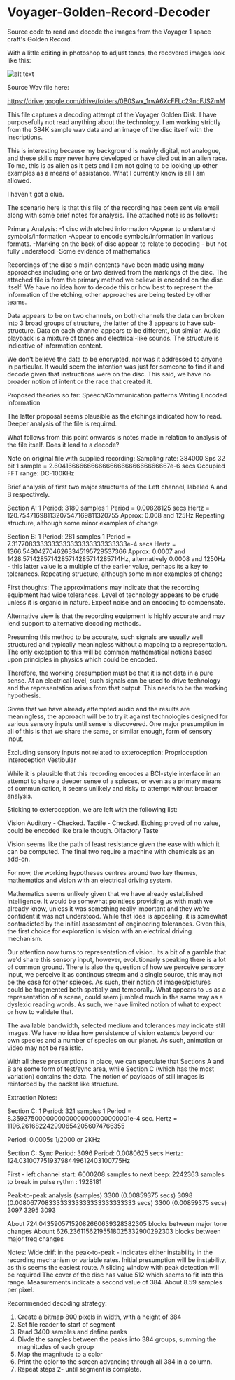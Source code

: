 # Voyager-Golden-Record-Decoder
Source code to read and decode the images from the Voyager 1 space craft's Golden Record.

With a little editing in photoshop to adjust tones, the recovered images look like this:

![alt text](https://i.imgur.com/DGeCYOR.jpg)


Source Wav file here:

https://drive.google.com/drive/folders/0B0Swx_1rwA6XcFFLc29ncFJSZmM

This file captures a decoding attempt of the Voyager Golden Disk.  I have purposefully not read anything about the technology.  I am working strictly from the 384K sample wav data and an image of the disc itself with the inscriptions.

This is interesting because my background is mainly digital, not analogue, and these skills may never have developed or have died out in an alien race.  To me, this is as alien as it gets and I am not going to be looking up other examples as a means of assistance.  What I currently know is all I am allowed.

I haven't got a clue.

The scenario here is that this file of the recording has been sent via email along with some brief notes for analysis.  The attached note is as follows:


Primary Analysis:
-1 disc with etched information
-Appear to understand symbols/information
-Appear to encode symbols/information in various formats.
-Marking on the back of disc appear to relate to decoding - but not fully understood
-Some evidence of mathematics

Recordings of the disc's main contents have been made using many approaches including one or two derived from the markings of the disc.  The attached file is from the primary method we believe is encoded on the disc itself.  We have no idea how to decode this or how best to represent the information of the etching, other approaches are being tested by other teams. 

Data appears to be on two channels, on both channels the data can broken into 3 broad groups of structure, the latter of the 3 appears to have sub-structure. Data on each channel appears to be different, but similar.  Audio playback is a mixture of tones and electrical-like sounds.  The structure is indicative of information content.

We don't believe the data to be encrypted, nor was it addressed to anyone in particular.  It would seem the intention was just for someone to find it and decode given that instructions were on the disc.  This said, we have no broader notion of intent or the race that created it.   

Proposed theories so far:
Speech/Communication patterns
Writing
Encoded information

The latter proposal seems plausible as the etchings indicated how to read.  Deeper analysis of the file is required.





What follows from this point onwards is notes made in relation to analysis of the file itself.  Does it lead to a decode?

Note on original file with supplied recording:
Sampling rate: 384000 Sps
32 bit
1 sample = 2.6041666666666666666666666666667e-6 secs
Occupied FFT range: DC-100KHz

Brief analysis of first two major structures of the Left channel, labeled A and B respectively.

Section A:
1 Period: 3180 samples
1 Period = 0.00828125 secs
Hertz = 120.75471698113207547169811320755
Approx: 0.008 and 125Hz
Repeating structure, although some minor examples of change


Section B:
1 Period: 281 samples
1 Period = 7.3177083333333333333333333333333e-4 secs
Hertz = 1366.5480427046263345195729537366
Approx: 0.0007 and 1428.5714285714285714285714285714Hz, alternatively 0.0008 and 1250Hz - this latter value is a multiple of the earlier value, perhaps its a key to tolerances.
Repeating structure, although some minor examples of change


First thoughts:
The approximations may indicate that the recording equipment had wide tolerances.
Level of technology appears to be crude unless it is organic in nature.
Expect noise and an encoding to compensate.

Alternative view is that the recording equipment is highly accurate and may lend support to alternative decoding methods.

Presuming this method to be accurate, such signals are usually well structured and typically meaningless without a mapping to a representation. The only exception to this will be common mathematical notions based upon principles in physics which could be encoded.

Therefore, the working presumption must be that it is not data in a pure sense. At an electrical level, such signals can be used to drive technology and the representation arises from that output.  This needs to be the working hypothesis.

Given that we have already attempted audio and the results are meaningless, the approach will be to try it against technologies designed for various sensory inputs until sense is discovered.  One major presumption in all of this is that we share the same, or similar enough, form of sensory input.

Excluding sensory inputs not related to exteroception:
Proprioception
Interoception
Vestibular

While it is plausible that this recording encodes a BCI-style interface in an attempt to share a deeper sense of a spieces, or even as a primary means of communication, it seems unlikely and risky to attempt without broader analysis.

Sticking to exteroception, we are left with the following list:

Vision
Auditory - Checked. 
Tactile - Checked.  Etching proved of no value, could be encoded like braile though.
Olfactory
Taste

Vision seems like the path of least resistance given the ease with which it can be computed.  The final two require a machine with chemicals as an add-on. 

For now, the working hypotheses centres around two key themes, mathematics and vision with an electrical driving system.  

Mathematics seems unlikely given that we have already established intelligence.  It would be somewhat pointless providing us with math we already know, unless it was something really important and they we're confident it was not understood.  While that idea is appealing, it is somewhat contradicted by the initial assessment of engineering tolerances.  Given this, the first choice for exploration is vision with an electrical driving mechanism.

Our attention now turns to representation of vision.  Its a bit of a gamble that we'd share this sensory input, however, evolutionarly speaking there is a lot of common ground. There is also the question of how we perceive sensory input, we perceive it as continous stream and a single source, this may not be the case for other spieces.  As such, their notion of images/pictures could be fragmented both spatially and temporally.  What appears to us as a representation of a scene, could seem jumbled much in the same way as a dyslexic reading words.  As such, we have limited notion of what to expect or how to validate that.

The available bandwidth, selected medium and tolerances may indicate still images.  We have no idea how persistence of vision extends beyond our own species and a number of species on our planet.  As such, animation or video may not be realistic.

With all these presumptions in place, we can speculate that Sections A and B are some form of test/sync area, while Section C (which has the most variation) contains the data.  The notion of payloads of still images is reinforced by the packet like structure.


Extraction Notes:

Section C:
1 Period: 321 samples
1 Period = 8.3593750000000000000000000000001e-4 sec.
Hertz = 1196.2616822429906542056074766355

Period: 0.0005s
1/2000 or 2KHz


Section C: Sync
Period: 3096
Period: 0.0080625 secs
Hertz: 124.03100775193798449612403100775Hz



First - left channel
start: 6000208
samples to next beep: 2242363
samples to break in pulse rythm : 1928181

Peak-to-peak analysis (samples)
3300 (0.00859375 secs)
3098  (0.00806770833333333333333333333333 secs)
3300 (0.00859375 secs)
3097
3295
3093

About 724.04359057152082660639328382305 blocks between major tone changes
Abount 626.23611562195518025332900292303 blocks between major freq changes

Notes:
Wide drift in the peak-to-peak - Indicates either instability in the recording mechanism or variable rates.
Initial presumption will be instability, as this seems the easiest route.
A sliding window with peak detection will be required
The cover of the disc has value 512 which seems to fit into this range. Measurements indicate a second value of 384.
About 8.59 samples per pixel.

Recommended decoding strategy:
1. Create a bitmap 800 pixels in width, with a height of 384
2. Set file reader to start of segment
3. Read 3400 samples and define peaks
4. Divde the samples between the peaks into 384 groups, summing the magnitudes of each group
5. Map the magnitude to a color
6. Print the color to the screen advancing through all 384 in a column. 
7. Repeat steps 2- until segment is complete.
